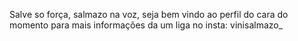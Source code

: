 Salve so força, salmazo na voz, seja bem vindo ao perfil do cara do momento 
para mais informações da um liga no insta: vinisalmazo_ 

